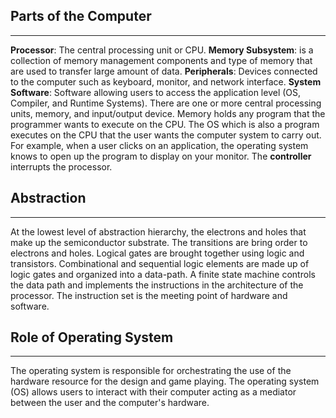 ## Parts of the Computer
____
**Processor**: The central processing unit or CPU. **Memory Subsystem**: is a collection of memory management components and type of memory that are used to transfer large amount of data. **Peripherals**: Devices connected to the computer such as keyboard, monitor, and network interface. **System Software**: Software allowing users to access the application level (OS, Compiler, and Runtime Systems). There are one or more central processing units, memory, and input/output device. Memory holds any program that the programmer wants to execute on the CPU. The OS which is also a program executes on the CPU that the user wants the computer system to carry out. For example, when a user clicks on an application, the operating system knows to open up the program to display on your monitor. The **controller** interrupts the processor. 
## Abstraction
____
At the lowest level of abstraction hierarchy, the electrons and holes that make up the semiconductor substrate. The transitions are bring order to electrons and holes. Logical gates are brought together using logic and transistors. Combinational and sequential logic elements are made up of logic gates and organized into a data-path. A finite state machine controls the data path and implements the instructions in the architecture of the processor. The instruction set is the meeting point of hardware and software. 
## Role of Operating System
____
The operating system is responsible for orchestrating the use of the hardware resource for the design and game playing. The operating system (OS) allows users to interact with their computer acting as a mediator between the user and the computer's hardware. 